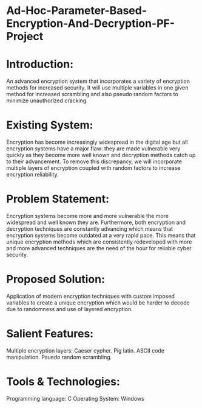# Ad-Hoc-Parameter-Based-Encryption-And-Decryption-PF-Project
# Introduction:
An advanced encryption system that incorporates a variety of encryption methods for increased security. It will use multiple variables in one given method for increased scrambling and also pseudo random factors to minimize unauthorized cracking.

# Existing System:
Encryption has become increasingly widespread in the digital age but all encryption systems have a major flaw: they are made vulnerable very quickly as they become more well known  and decryption methods catch up to their advancement. To remove this discrepancy, we will incorporate multiple layers of encryption coupled with random factors to increase encryption reliability.

# Problem Statement:
Encryption systems become more and more vulnerable the more widespread and well known they are. Furthermore, both encryption and decryption techniques are constantly advancing which means that encryption systems become outdated at a very rapid pace. This means that unique encryption methods which are consistently redeveloped with more and more advanced techniques are the need of the hour for reliable cyber security.

# Proposed Solution:
Application of modern encryption techniques with custom imposed variables to create a unique encryption which would be harder to decode due to randomness and use of layered encryption.

# Salient Features:
Multiple encryption layers:
  Caeser cypher.
  Pig latin.
  ASCII code manipulation.
  Psuedo random scrambling.

# Tools & Technologies:
Programming language: C 
Operating System: Windows 
